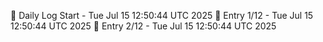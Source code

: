 📅 Daily Log Start - Tue Jul 15 12:50:44 UTC 2025
📌 Entry 1/12 - Tue Jul 15 12:50:44 UTC 2025
📌 Entry 2/12 - Tue Jul 15 12:50:44 UTC 2025
